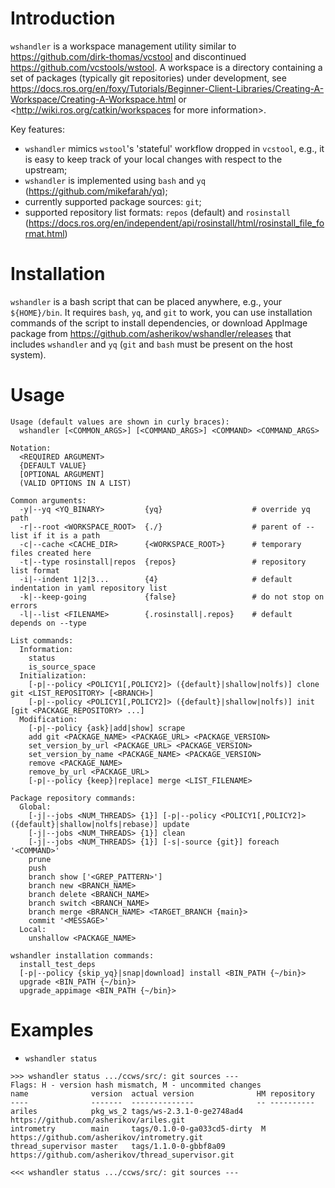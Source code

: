 Introduction
============

`wshandler` is a workspace management utility similar to
<https://github.com/dirk-thomas/vcstool> and discontinued
<https://github.com/vcstools/wstool>. A workspace is a directory containing a set
of packages (typically git repositories) under development, see
<https://docs.ros.org/en/foxy/Tutorials/Beginner-Client-Libraries/Creating-A-Workspace/Creating-A-Workspace.html>
or <http://wiki.ros.org/catkin/workspaces for more information>.

Key features:
- `wshandler` mimics `wstool`'s 'stateful' workflow dropped in `vcstool`, e.g.,
  it is easy to keep track of your local changes with respect to the upstream;
- `wshandler` is implemented using `bash` and `yq` (<https://github.com/mikefarah/yq>);
- currently supported package sources: `git`;
- supported repository list formats: `repos` (default) and `rosinstall`
  (<https://docs.ros.org/en/independent/api/rosinstall/html/rosinstall_file_format.html>)


Installation
============

`wshandler` is a bash script that can be placed anywhere, e.g., your
`${HOME}/bin`. It requires `bash`, `yq`, and `git` to work, you can use
installation commands of the script to install dependencies, or download
AppImage package from <https://github.com/asherikov/wshandler/releases> that
includes `wshandler` and `yq` (`git` and `bash` must be present on the host
system).


Usage
=====

```
Usage (default values are shown in curly braces):
  wshandler [<COMMON_ARGS>] [<COMMAND_ARGS>] <COMMAND> <COMMAND_ARGS>

Notation:
  <REQUIRED ARGUMENT>
  {DEFAULT VALUE}
  [OPTIONAL ARGUMENT]
  (VALID OPTIONS IN A LIST)

Common arguments:
  -y|--yq <YQ_BINARY>         {yq}                    # override yq path
  -r|--root <WORKSPACE_ROOT>  {./}                    # parent of --list if it is a path
  -c|--cache <CACHE_DIR>      {<WORKSPACE_ROOT>}      # temporary files created here
  -t|--type rosinstall|repos  {repos}                 # repository list format
  -i|--indent 1|2|3...        {4}                     # default indentation in yaml repository list
  -k|--keep-going             {false}                 # do not stop on errors
  -l|--list <FILENAME>        {.rosinstall|.repos}    # default depends on --type

List commands:
  Information:
    status
    is_source_space
  Initialization:
    [-p|--policy <POLICY1[,POLICY2]> ({default}|shallow|nolfs)] clone git <LIST_REPOSITORY> [<BRANCH>]
    [-p|--policy <POLICY1[,POLICY2]> ({default}|shallow|nolfs)] init [git <PACKAGE_REPOSITORY> ...]
  Modification:
    [-p|--policy {ask}|add|show] scrape
    add git <PACKAGE_NAME> <PACKAGE_URL> <PACKAGE_VERSION>
    set_version_by_url <PACKAGE_URL> <PACKAGE_VERSION>
    set_version_by_name <PACKAGE_NAME> <PACKAGE_VERSION>
    remove <PACKAGE_NAME>
    remove_by_url <PACKAGE_URL>
    [-p|--policy {keep}|replace] merge <LIST_FILENAME>

Package repository commands:
  Global:
    [-j|--jobs <NUM_THREADS> {1}] [-p|--policy <POLICY1[,POLICY2]> ({default}|shallow|nolfs|rebase)] update
    [-j|--jobs <NUM_THREADS> {1}] clean
    [-j|--jobs <NUM_THREADS> {1}] [-s|-source {git}] foreach '<COMMAND>'
    prune
    push
    branch show ['<GREP_PATTERN>']
    branch new <BRANCH_NAME>
    branch delete <BRANCH_NAME>
    branch switch <BRANCH_NAME>
    branch merge <BRANCH_NAME> <TARGET_BRANCH {main}>
    commit '<MESSAGE>'
  Local:
    unshallow <PACKAGE_NAME>

wshandler installation commands:
  install_test_deps
  [-p|--policy {skip_yq}|snap|download] install <BIN_PATH {~/bin}>
  upgrade <BIN_PATH {~/bin}>
  upgrade_appimage <BIN_PATH {~/bin}>
```

Examples
========

- `wshandler status`
```
>>> wshandler status .../ccws/src/: git sources ---
Flags: H - version hash mismatch, M - uncommited changes
name              version  actual version              HM repository
----              -------  --------------              -- ----------
ariles            pkg_ws_2 tags/ws-2.3.1-0-ge2748ad4      https://github.com/asherikov/ariles.git
intrometry        main     tags/0.1.0-0-ga033cd5-dirty  M https://github.com/asherikov/intrometry.git
thread_supervisor master   tags/1.1.0-0-gbbf8a09          https://github.com/asherikov/thread_supervisor.git

<<< wshandler status .../ccws/src/: git sources ---
```
